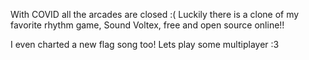 With COVID all the arcades are closed :( Luckily there is a clone of my favorite rhythm game, Sound Voltex, free and open source online!!

I even charted a new flag song too! Lets play some multiplayer :3
